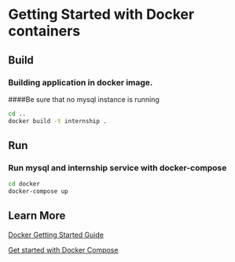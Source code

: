 # Getting Started with Docker containers

## Build

### Building application in docker image. 
####Be sure that no mysql instance is running

```bash
cd ..
docker build -t internship .
```

## Run

### Run mysql and internship service with docker-compose

```bash
cd docker
docker-compose up
```

## Learn More
[Docker Getting Started Guide](https://docs.docker.com/get-started/)

[Get started with Docker Compose](https://docs.docker.com/compose/gettingstarted/)